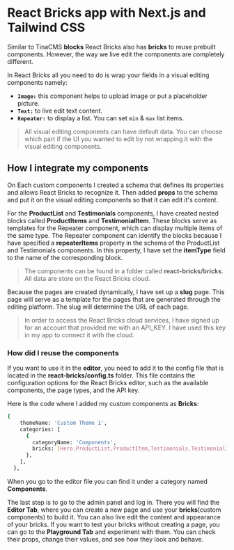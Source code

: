 # React Bricks app with Next.js and Tailwind CSS

Similar to TinaCMS **blocks** React Bricks also has **bricks** to reuse prebuilt components. However, the way we live edit the components are completely different.

In React Bricks all you need to do is wrap your fields in a visual editing components namely:
 
 - **`Image:`** this component helps to upload image or put a placeholder picture.
 - **`Text:`** to live edit text content.
 - **`Repeater:`** to display a list. You can set `min` & `max` list items.

 > All visual editing components can have default data.
 > You can choose which part if the UI you wanted to edit by not wrapping it with the visual editing components.

## How I integrate my components 
On Each custom components I created a schema that defines its properties and allows React Bricks to recognize it. Then added **props** to the schema and put it on the visual editing components so that it can edit it's content.

For the **ProductList** and **Testimonials** components, I have created nested blocks called **ProductItems** and **TestimonialItem**. These blocks serve as templates for the Repeater component, which can display multiple items of the same type. The Repeater component can identify the blocks because I have specified a **repeaterItems** property in the schema of the ProductList and Testimonials components. In this property, I have set the **itemType** field to the name of the corresponding block.


> The components can be found in a folder called **react-bricks/bricks**.
> All data are store on the React Bricks cloud.

Because the pages are created dynamically, I have set up a **slug** page. This page will serve as a template for the pages that are generated through the editing platform. The slug will determine the URL of each page.

> In order to access the React Bricks cloud services, I have signed up for an account that provided me with an API_KEY. I have used this key in my app to connect it with the cloud.

### How did I reuse the components
If you want to use it in the **editor**, you need to add it to the config file that is located in the **react-bricks/config.ts** folder. This file contains the configuration options for the React Bricks editor, such as the available components, the page types, and the API key.

Here is the code where I added my custom components as **Bricks**:

```sh
{
    themeName: 'Custom Theme 1',
    categories: [
      {
        categoryName: 'Components',
        bricks: [Hero,ProductList,ProductItem,Testimonials,TestimonialItem,ContactUs], // Custom Bricks
      },      
    ],
  },
```
When you go to the editor file you can find it under a category named **Components**.


The last step is to go to the admin panel and log in. There you will find the **Editor Tab**, where you can create a new page and use your **bricks**(custom components) to build it. You can also live edit the content and appearance of your bricks. If you want to test your bricks without creating a page, you can go to the **Playground Tab** and experiment with them. You can check their props, change their values, and see how they look and behave.


